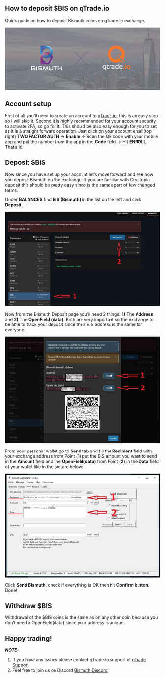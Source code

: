 ## How to deposit $BIS on qTrade.io

Quick guide on how to deposit Bismuth coins on qTrade.io exchange.

![Bis-qTrade](BismuthqTrade.png "Header")

## Account setup

First of all you’ll need to create an account to [qTrade.io](https://qtrade.io), this is an easy step so I will skip it. Second it is highly recommended for 
your account security to activate 2FA, so go for it. This should be also easy enough for you to set as it is a straight forward operation. 
Just click on your account email(top right) **TWO FACTOR AUTH** -> **Enable** -> Scan the QR code with your mobile app and put the number from the
app in the **Code** field -> Hit **ENROLL**. That’s it!

## Deposit $BIS

Now since you have set up your account let’s move forward and see how you deposit Bismuth on the exchange. 
If you are familiar with Cryptopia deposit this should be pretty easy since is the same apart of few changed terms.

Under **BALANCES** find **BIS (Bismuth)** in the list on the left and click **Deposit**.

![qTrade message](qTradeDeposit1.png "qTrade deposit")

Now from the Bismuth Deposit page you’ll need 2 things. **1)** The **Address** and **2)** The **OpenField (data)**. Both are very important so the exchange 
to be able to track your deposit since their BIS address is the same for everyone.

![qTrade message](qTradeDeposit2.png "qTrade deposit")

From your personal wallet go to **Send** tab and fill the **Recipient** field with your exchange address from Point (**1**) put the BIS amount you want 
to send in the **Amount** field and the **OpenField(data)** from Point (**2**) in the **Data** field of your wallet like in the picture below:

![qTrade message](WalletSend.png "qTrade deposit")

Click **Send Bismuth**, check if everything is OK then hit **Confirm button**. Done!

## Withdraw $BIS 

Withdrawal of the $BIS coins is the same as on any other coin because you don’t need a OpenField(data) since your address is unique.

## Happy trading!

***NOTE:***

1) If you have any issues please contact qTrade.io support at [qTrade Support](https://qtradehelp.zendesk.com/hc/en-us/requests/new)
2) Feel free to join us on Discord [Bismuth Discord](https://discord.gg/4tB3pYJ)
